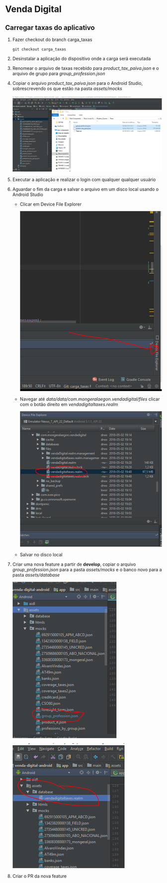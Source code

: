 # Venda Digital

## Carregar taxas do aplicativo

1. Fazer checkout do branch carga_taxas
    ```
    git checkout carga_taxas
    ```
2. Desinstalar a aplicação do dispositivo onde a carga será executada

3. Renomear o arquivo de taxas recebido para *product\_tax\_paiva.json* e o arquivo de grupo para *group\_profession.json*

4. Copiar o arquivo *product\_tax\_paiva.json* para o Android Studio, sobrescrevendo os que estão na pasta *assets/mocks*

    ![](./image1.png?raw=true)

5. Executar a aplicação e realizar o login com qualquer qualquer usuário

6. Aguardar o fim da carga e salvar o arquivo em um disco local usando o Android Studio

    * Clicar em Device File Explorer

        ![](./image2.png?raw=true)

    * Navegar até *data/data/com.mongeralaegon.vendadigital/files* clicar com o botão direito em *vendadigitaltaxes.realm*

        ![](./image3.png?raw=true)

    * Salvar no disco local

7. Criar uma nova feature a partir de **develop**, copiar o arquivo *group_profession.json* para a pasta *assets/mocks* e o banco novo para a pasta *assets/database*

    ![](./image4.png?raw=true)

    ![](./image5.png?raw=true)

8. Criar o PR da nova feature

